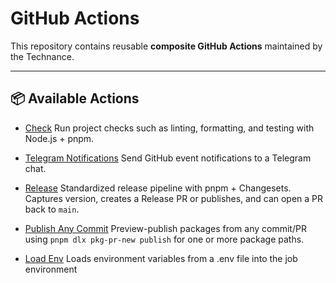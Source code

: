 # GitHub Actions

This repository contains reusable **composite GitHub Actions** maintained by the Technance.

---

## 📦 Available Actions

-   [Check](check/README.md)
    Run project checks such as linting, formatting, and testing with Node.js + pnpm.

-   [Telegram Notifications](telegram-notifications/README.md)
    Send GitHub event notifications to a Telegram chat.

-   [Release](release/README.md)
    Standardized release pipeline with pnpm + Changesets. Captures version, creates a Release PR or publishes, and can open a PR back to `main`.

-   [Publish Any Commit](publish-any-commit/README.md)
    Preview-publish packages from any commit/PR using `pnpm dlx pkg-pr-new publish` for one or more package paths.

-   [Load Env](load-env/README.md)
    Loads environment variables from a .env file into the job environment

